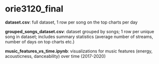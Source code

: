 # orie3120_final

__dataset.csv__: full dataset, 1 row per song on the top charts per day

__grouped_songs_dataset.csv__: dataset grouped by songs; 1 row per unique song in dataset; includes summary statistics (average number of streams, number of days on top charts etc.)

__music_features_vs_time.ipynb__: visualizations for music features (energy, acousticness, danceability) over time (2017-2020)
